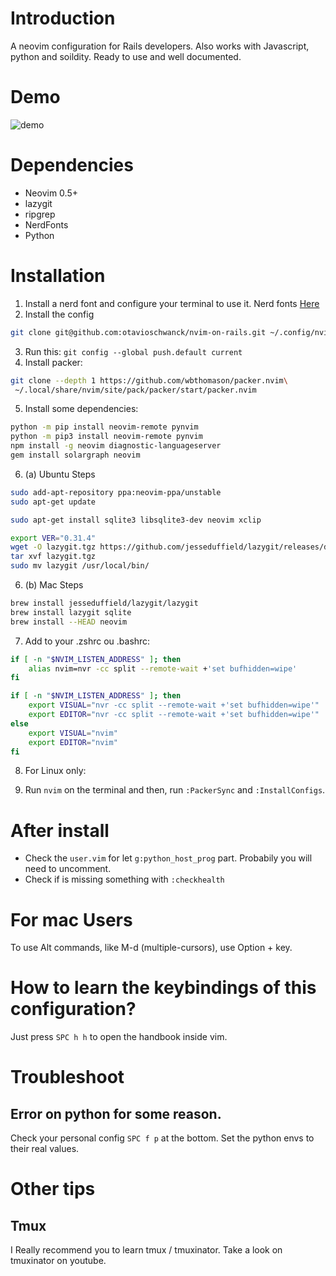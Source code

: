 # Introduction

A neovim configuration for Rails developers.  Also works with Javascript, python and soildity.  Ready to use and well
documented.

# Demo

![demo](demo.gif)

# Dependencies
- Neovim 0.5+
- lazygit
- ripgrep
- NerdFonts
- Python

# Installation

1. Install a nerd font and configure your terminal to use it.  Nerd fonts [Here](https://www.nerdfonts.com/font-downloads)
2. Install the config

```sh
git clone git@github.com:otavioschwanck/nvim-on-rails.git ~/.config/nvim
```

3. Run this: `git config --global push.default current`
4. Install packer:
```sh
git clone --depth 1 https://github.com/wbthomason/packer.nvim\
 ~/.local/share/nvim/site/pack/packer/start/packer.nvim
```
5. Install some dependencies:

```sh
python -m pip install neovim-remote pynvim
python -m pip3 install neovim-remote pynvim
npm install -g neovim diagnostic-languageserver
gem install solargraph neovim
```

6. (a) Ubuntu Steps

```sh
sudo add-apt-repository ppa:neovim-ppa/unstable
sudo apt-get update

sudo apt-get install sqlite3 libsqlite3-dev neovim xclip

export VER="0.31.4"
wget -O lazygit.tgz https://github.com/jesseduffield/lazygit/releases/download/v${VER}/lazygit_${VER}_Linux_x86_64.tar.gz
tar xvf lazygit.tgz
sudo mv lazygit /usr/local/bin/
```

6. (b) Mac Steps

```sh
brew install jesseduffield/lazygit/lazygit
brew install lazygit sqlite
brew install --HEAD neovim
```

7. Add to your .zshrc ou .bashrc:

```sh
if [ -n "$NVIM_LISTEN_ADDRESS" ]; then
    alias nvim=nvr -cc split --remote-wait +'set bufhidden=wipe'
fi

if [ -n "$NVIM_LISTEN_ADDRESS" ]; then
    export VISUAL="nvr -cc split --remote-wait +'set bufhidden=wipe'"
    export EDITOR="nvr -cc split --remote-wait +'set bufhidden=wipe'"
else
    export VISUAL="nvim"
    export EDITOR="nvim"
fi
```

8. For Linux only:

7. Run `nvim` on the terminal and then, run `:PackerSync` and `:InstallConfigs`.

# After install

- Check the `user.vim` for let `g:python_host_prog` part.  Probabily you will need to uncomment.
- Check if is missing something with `:checkhealth`

# For mac Users

To use Alt commands, like M-d (multiple-cursors), use Option + key.

# How to learn the keybindings of this configuration?

Just press `SPC h h` to open the handbook inside vim.


# Troubleshoot

## Error on python for some reason.

Check your personal config `SPC f p` at the bottom.  Set the python envs to their real values.

# Other tips

## Tmux

I Really recommend you to learn tmux / tmuxinator.  Take a look on tmuxinator on youtube.
